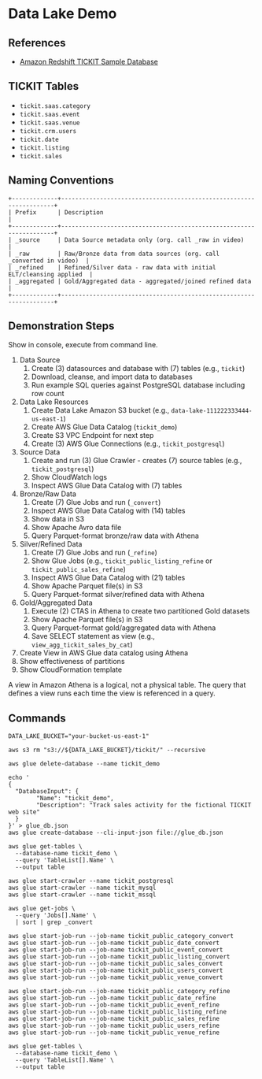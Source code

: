 # Data Lake Demo

## References

- [Amazon Redshift TICKIT Sample Database](https://docs.aws.amazon.com/redshift/latest/dg/c_sampledb.html)

## TICKIT Tables

- `tickit.saas.category`
- `tickit.saas.event`
- `tickit.saas.venue`
- `tickit.crm.users`
- `tickit.date`
- `tickit.listing`
- `tickit.sales`

## Naming Conventions

```text
+-------------+--------------------------------------------------------------------+
| Prefix      | Description                                                        |
+-------------+--------------------------------------------------------------------+
| _source     | Data Source metadata only (org. call _raw in video)                |
| _raw        | Raw/Bronze data from data sources (org. call _converted in video)  |
| _refined    | Refined/Silver data - raw data with initial ELT/cleansing applied  |
| _aggregated | Gold/Aggregated data - aggregated/joined refined data              |
+-------------+--------------------------------------------------------------------+
```

## Demonstration Steps

Show in console, execute from command line.

1. Data Source
    1. Create (3) datasources and database with (7) tables (e.g., `tickit`)
    2. Download, cleanse, and import data to databases
    3. Run example SQL queries against PostgreSQL database including row count
2. Data Lake Resources
    1. Create Data Lake Amazon S3 bucket (e.g., `data-lake-111222333444-us-east-1`)
    2. Create AWS Glue Data Catalog (`tickit_demo`)
    3. Create S3 VPC Endpoint for next step
    4. Create (3) AWS Glue Connections (e.g., `tickit_postgresql`)
3. Source Data
    1. Create and run (3) Glue Crawler - creates (7) source tables (e.g., `tickit_postgresql`)
    2. Show CloudWatch logs
    3. Inspect AWS Glue Data Catalog with (7) tables
4. Bronze/Raw Data
    1. Create (7) Glue Jobs and run (`_convert`)
    2. Inspect AWS Glue Data Catalog with (14) tables
    3. Show data in S3
    4. Show Apache Avro data file
    5. Query Parquet-format bronze/raw data with Athena
5. Silver/Refined Data
    1. Create (7) Glue Jobs and run (`_refine`)
    2. Show Glue Jobs (e.g., `tickit_public_listing_refine` or `tickit_public_sales_refine`)
    3. Inspect AWS Glue Data Catalog with (21) tables
    4. Show Apache Parquet file(s) in S3
    5. Query Parquet-format silver/refined data with Athena
6. Gold/Aggregated Data
    1. Execute (2) CTAS in Athena to create two partitioned Gold datasets
    4. Show Apache Parquet file(s) in S3
    3. Query Parquet-format gold/aggregated data with Athena
    4. Save SELECT statement as view (e.g., `view_agg_tickit_sales_by_cat`)
7. Create View in AWS Glue data catalog using Athena
8. Show effectiveness of partitions
9. Show CloudFormation template

A view in Amazon Athena is a logical, not a physical table. The query that defines a view runs each time the view is
referenced in a query.

## Commands

```shell
DATA_LAKE_BUCKET="your-bucket-us-east-1"

aws s3 rm "s3://${DATA_LAKE_BUCKET}/tickit/" --recursive

aws glue delete-database --name tickit_demo

echo '
{
  "DatabaseInput": {
        "Name": "tickit_demo",
        "Description": "Track sales activity for the fictional TICKIT web site"
  }
}' > glue_db.json
aws glue create-database --cli-input-json file://glue_db.json

aws glue get-tables \
  --database-name tickit_demo \
  --query 'TableList[].Name' \
  --output table

aws glue start-crawler --name tickit_postgresql
aws glue start-crawler --name tickit_mysql
aws glue start-crawler --name tickit_mssql

aws glue get-jobs \
  --query 'Jobs[].Name' \
  | sort | grep _convert

aws glue start-job-run --job-name tickit_public_category_convert
aws glue start-job-run --job-name tickit_public_date_convert
aws glue start-job-run --job-name tickit_public_event_convert
aws glue start-job-run --job-name tickit_public_listing_convert
aws glue start-job-run --job-name tickit_public_sales_convert
aws glue start-job-run --job-name tickit_public_users_convert
aws glue start-job-run --job-name tickit_public_venue_convert

aws glue start-job-run --job-name tickit_public_category_refine
aws glue start-job-run --job-name tickit_public_date_refine
aws glue start-job-run --job-name tickit_public_event_refine
aws glue start-job-run --job-name tickit_public_listing_refine
aws glue start-job-run --job-name tickit_public_sales_refine
aws glue start-job-run --job-name tickit_public_users_refine
aws glue start-job-run --job-name tickit_public_venue_refine

aws glue get-tables \
  --database-name tickit_demo \
  --query 'TableList[].Name' \
  --output table
```
